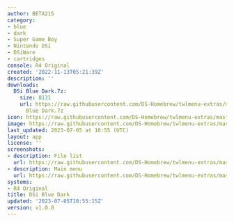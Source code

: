 ```yaml
---
author: BETA215
category:
- blue
- dark
- Super Game Boy
- Nintendo DSi
- DSiWare
- cartridges
console: R4 Original
created: '2022-11-13T05:21:39Z'
description: ''
downloads:
  DSi Blue Dark.7z:
    size: 8131
    url: https://raw.githubusercontent.com/DS-Homebrew/twlmenu-extras/master/_nds/TWiLightMenu/r4menu/themes/DSi
      Blue Dark.7z
icon: https://raw.githubusercontent.com/DS-Homebrew/twlmenu-extras/master/unistore/icons/r4.png
image: https://raw.githubusercontent.com/DS-Homebrew/twlmenu-extras/master/unistore/icons/r4.png
last_updated: 2023-07-05 at 10:55 (UTC)
layout: app
license: ''
screenshots:
- description: File list
  url: https://raw.githubusercontent.com/DS-Homebrew/twlmenu-extras/master/_nds/TWiLightMenu/r4menu/themes/meta/DSi%20Blue%20Dark/screenshots/file-list.png
- description: Main menu
  url: https://raw.githubusercontent.com/DS-Homebrew/twlmenu-extras/master/_nds/TWiLightMenu/r4menu/themes/meta/DSi%20Blue%20Dark/screenshots/main-menu.png
systems:
- R4 Original
title: DSi Blue Dark
updated: '2023-07-05T10:55:15Z'
version: v1.0.0
---
```

